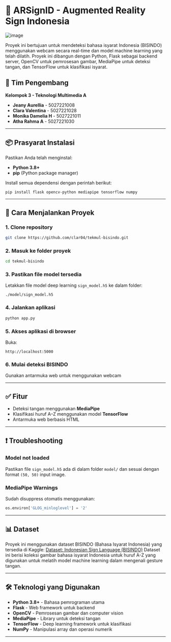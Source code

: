 # 🧠 ARSignID - Augmented Reality Sign Indonesia
![image](https://github.com/user-attachments/assets/88dbc136-88e0-4116-be46-a9e198be8bff)

Proyek ini bertujuan untuk mendeteksi bahasa isyarat Indonesia (BISINDO) menggunakan webcam secara real-time dan model machine learning yang telah dilatih. Proyek ini dibangun dengan Python, Flask sebagai backend server, OpenCV untuk pemrosesan gambar, MediaPipe untuk deteksi tangan, dan TensorFlow untuk klasifikasi isyarat.

## 👥 Tim Pengembang

**Kelompok 3 - Teknologi Multimedia A**

- **Jeany Aurellia** - 5027221008
- **Clara Valentina** - 5027221028  
- **Monika Damelia H** - 5027221011
- **Atha Rahma A** - 5027221030

---

## 📦 Prasyarat Instalasi

Pastikan Anda telah menginstal:

- **Python 3.8+**  
- **pip** (Python package manager)

Install semua dependensi dengan perintah berikut:

```bash
pip install flask opencv-python mediapipe tensorflow numpy
```

---

## 🚀 Cara Menjalankan Proyek

### 1. Clone repository

```bash
git clone https://github.com/clar04/tekmul-bisindo.git
```

### 2. Masuk ke folder proyek

```bash
cd tekmul-bisindo
```

### 3. Pastikan file model tersedia

Letakkan file model deep learning `sign_model.h5` ke dalam folder:

```
./model/sign_model.h5
```

### 4. Jalankan aplikasi

```bash
python app.py
```

### 5. Akses aplikasi di browser

Buka:

```
http://localhost:5000
```

### 6. Mulai deteksi BISINDO

Gunakan antarmuka web untuk  menggunakan webcam 

---

## ✅ Fitur

- Deteksi tangan menggunakan **MediaPipe**
- Klasifikasi huruf A–Z menggunakan model **TensorFlow**
- Antarmuka web berbasis HTML

---

## ❗ Troubleshooting

### Model not loaded
Pastikan file `sign_model.h5` ada di dalam folder `model/` dan sesuai dengan format `(50, 50)` input image.

### MediaPipe Warnings
Sudah disuppress otomatis menggunakan:

```python
os.environ['GLOG_minloglevel'] = '2'
```

---

## 📊 Dataset
Proyek ini menggunakan dataset BISINDO (Bahasa Isyarat Indonesia) yang tersedia di Kaggle:
[Dataset: Indonesian Sign Language (BISINDO)](https://www.kaggle.com/datasets/agungmrf/indonesian-sign-language-bisindo)
Dataset ini berisi koleksi gambar bahasa isyarat Indonesia untuk huruf A-Z yang digunakan untuk melatih model machine learning dalam mengenali gesture tangan.

---

## 🛠️ Teknologi yang Digunakan

- **Python 3.8+** - Bahasa pemrograman utama
- **Flask** - Web framework untuk backend
- **OpenCV** - Pemrosesan gambar dan computer vision
- **MediaPipe** - Library untuk deteksi tangan
- **TensorFlow** - Deep learning framework untuk klasifikasi
- **NumPy** - Manipulasi array dan operasi numerik

---

